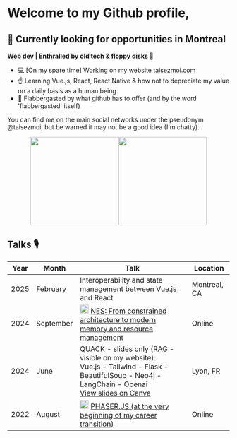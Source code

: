 # Welcome to my Github profile,

## 🍁 Currently looking for opportunities in Montreal

**Web dev | Enthralled by old tech & floppy disks 💾**

- 💻 [On my spare time] Working on my website [taisezmoi.com](https://www.taisezmoi.com)
- ☝️ Learning Vue.js, React, React Native & how not to depreciate my value on a daily basis as a human being
- 🩵 Flabbergasted by what github has to offer (and by the word 'flabbergasted' itself)

You can find me on the main social networks under the pseudonym @taisezmoi, but be warned it may not be a good idea (I'm chatty).

<div style="display: flex; align-items: center; justify-content: center;">
  <img src="https://github-readme-stats.vercel.app/api?username=loreleimoutiez" style="height: 200px;">
  <img src="https://github-readme-stats.vercel.app/api/top-langs/?username=loreleimoutiez&theme=default&show_icons=true&hide_border=true&layout=compact" style="height: 200px;">
</div>

## Talks 🎙️

| Year  | Month       | Talk                                                                | Location |
|-------|------------|----------------------------------------------------------------------|----------|
| 2025 | February | Interoperability and state management between Vue.js and React | Montreal, CA |
| 2024 | September | <img src="https://upload.wikimedia.org/wikipedia/commons/4/42/YouTube_icon_%282013-2017%29.png" alt="YouTube" width="20"/> [NES: From constrained architecture to modern memory and resource management](https://www.youtube.com/watch?v=2J7KVqHGCUE&t) | Online |
| 2024 | June | QUACK - slides only (RAG - visible on my website):<br>Vue.js - Tailwind - Flask - BeautifulSoup - Neo4j - LangChain - Openai<br>[View slides on Canva](https://www.canva.com/design/DAGHW2eweWE/Td2vPiZ7yZ0ReqoTQxx9zg/view?utm_content=DAGHW2eweWE&utm_campaign=designshare&utm_medium=link&utm_source=editor) | Lyon, FR |
| 2022 | August | <img src="https://upload.wikimedia.org/wikipedia/commons/4/42/YouTube_icon_%282013-2017%29.png" alt="YouTube" width="20"/> [PHASER.JS (at the very beginning of my career transition)](https://www.youtube.com/watch?v=DI8RDEED3RA) | Online |
